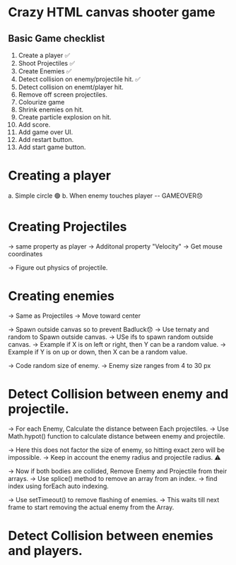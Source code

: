# Crazy HTML canvas shooter game

## Basic Game checklist
1. Create a player ✅
2. Shoot Projectiles ✅
3. Create Enemies ✅
4. Detect collision on enemy/projectile hit. ✅
5. Detect collision on enemt/player hit.
6. Remove off screen projectiles.
7. Colourize game
8. Shrink enemies on hit.
9. Create particle explosion on hit.
10. Add score.
11. Add game over UI.
12. Add restart button.
13. Add start game button.

# Creating a player
a. Simple circle 🟢
b. When enemy touches player -- GAMEOVER😞

# Creating Projectiles
-> same property as player
-> Additonal property "Velocity"
-> Get mouse coordinates 

-> Figure out physics of projectile.

# Creating enemies
-> Same as Projectiles
-> Move toward center 

-> Spawn outside canvas so to prevent Badluck😞
-> Use ternaty and random to Spawn outside canvas.
-> USe ifs to spawn random outside canvas.
-> Example if X is on left or right, then Y can be a random value.
-> Example if Y is on up or down, then X can be a random value.

-> Code random size of enemy.
-> Enemy size ranges from 4 to 30 px

# Detect Collision between enemy and projectile.
-> For each Enemy, Calculate the distance between Each projectiles.
-> Use Math.hypot() function to calculate distance between enemy and projectile.

-> Here this does not factor the size of enemy, so hitting exact zero will be impossible.
-> Keep in account the enemy radius and projectile radius. ⚠️

-> Now if both bodies are collided, Remove Enemy and Projectile from their arrays.
-> Use splice() method to remove an array from an index.
-> find index using forEach auto indexing.

-> Use setTimeout() to remove flashing of enemies.
-> This waits till next frame to start removing the actual enemy from the Array. 

# Detect Collision between enemies and players.